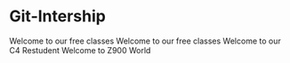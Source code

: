 # Git-Intership

Welcome to our free classes
Welcome to our free classes
Welcome to our C4 Restudent
Welcome to Z900 World 